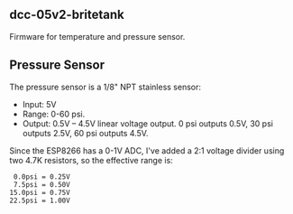 dcc-05v2-britetank
------------------

Firmware for temperature and pressure sensor.


Pressure Sensor
---------------

The pressure sensor is a 1/8" NPT stainless sensor:

 * Input: 5V
 * Range: 0-60 psi.
 * Output: 0.5V – 4.5V linear voltage output. 0 psi outputs 0.5V, 30 psi outputs 2.5V, 60 psi outputs 4.5V.

Since the ESP8266 has a 0-1V ADC, I've added a 2:1 voltage divider using two 4.7K resistors, so the effective range is:

```
 0.0psi = 0.25V
 7.5psi = 0.50V
15.0psi = 0.75V
22.5psi = 1.00V
```
